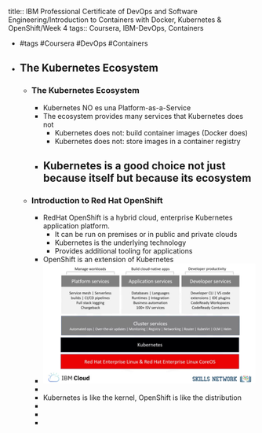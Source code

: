 title:: IBM Professional Certificate of DevOps and Software Engineering/Introduction to Containers with Docker, Kubernetes & OpenShift/Week 4
tags:: Coursera, IBM-DevOps, Containers

- #tags #Coursera #DevOps #Containers
- ## The Kubernetes Ecosystem
	- ### The Kubernetes Ecosystem
		- Kubernetes NO es una Platform-as-a-Service
		- The ecosystem provides many services that Kubernetes does not
			- Kubernetes does not: build container images (Docker does)
			- Kubernetes does not: store images in a container registry
		- Kubernetes is a good choice not just because itself but because its ecosystem
			-
	- ### Introduction to Red Hat OpenShift
		- RedHat OpenShift is a hybrid cloud, enterprise Kubernetes application platform.
			- It can be run on premises or in public and private clouds
			- Kubernetes is the underlying technology
			- Provides additional tooling for applications
		- OpenShift is an extension of Kubernetes
		- ![image.png](../assets/image_1663319734852_0.png)
		-
		- Kubernetes is like the kernel, OpenShift is like the distribution
		-
		-
		-